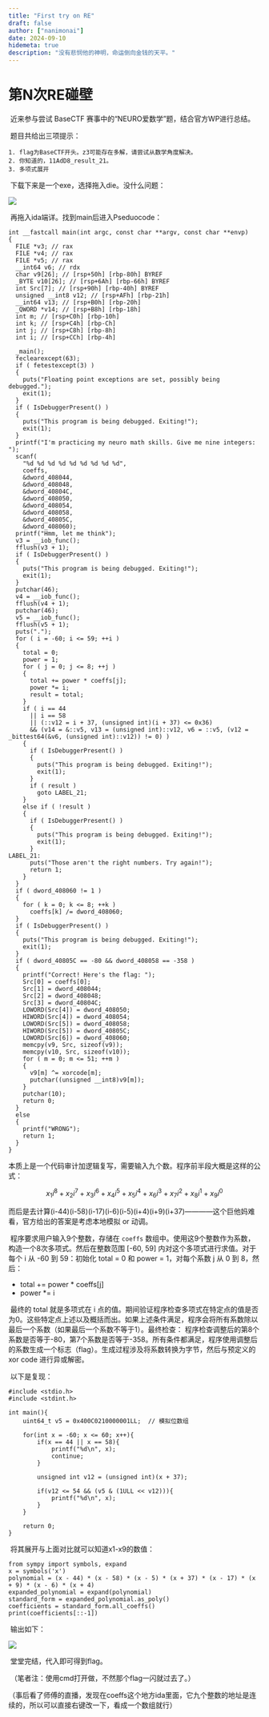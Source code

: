 ```yaml
---
title: "First try on RE"
draft: false
author: ["nanimonai"]
date: 2024-09-10
hidemeta: true
description: "没有悲悯他的神明，命运倒向金钱的天平。"
---
```

# 第N次RE碰壁

​	近来参与尝试 BaseCTF 赛事中的“NEURO爱数学”题，结合官方WP进行总结。

​	题目共给出三项提示：

 	1. flag为BaseCTF开头。z3可能存在多解，请尝试从数学角度解决。
 	2. 你知道的，11AdD8_result_21。
 	3. 多项式展开

​	下载下来是一个exe，选择拖入die。没什么问题：

![](https://img.nanimonai.org/DIE.png) 

​	再拖入ida端详。找到main后进入Pseduocode：

```
int __fastcall main(int argc, const char **argv, const char **envp)
{
  FILE *v3; // rax
  FILE *v4; // rax
  FILE *v5; // rax
  __int64 v6; // rdx
  char v9[26]; // [rsp+50h] [rbp-80h] BYREF
  _BYTE v10[26]; // [rsp+6Ah] [rbp-66h] BYREF
  int Src[7]; // [rsp+90h] [rbp-40h] BYREF
  unsigned __int8 v12; // [rsp+AFh] [rbp-21h]
  __int64 v13; // [rsp+B0h] [rbp-20h]
  _QWORD *v14; // [rsp+B8h] [rbp-18h]
  int m; // [rsp+C0h] [rbp-10h]
  int k; // [rsp+C4h] [rbp-Ch]
  int j; // [rsp+C8h] [rbp-8h]
  int i; // [rsp+CCh] [rbp-4h]

  _main();
  feclearexcept(63);
  if ( fetestexcept(3) )
  {
    puts("Floating point exceptions are set, possibly being debugged.");
    exit(1);
  }
  if ( IsDebuggerPresent() )
  {
    puts("This program is being debugged. Exiting!");
    exit(1);
  }
  printf("I'm practicing my neuro math skills. Give me nine integers: ");
  scanf(
    "%d %d %d %d %d %d %d %d %d",
    coeffs,
    &dword_408044,
    &dword_408048,
    &dword_40804C,
    &dword_408050,
    &dword_408054,
    &dword_408058,
    &dword_40805C,
    &dword_408060);
  printf("Hmm, let me think");
  v3 = __iob_func();
  fflush(v3 + 1);
  if ( IsDebuggerPresent() )
  {
    puts("This program is being debugged. Exiting!");
    exit(1);
  }
  putchar(46);
  v4 = __iob_func();
  fflush(v4 + 1);
  putchar(46);
  v5 = __iob_func();
  fflush(v5 + 1);
  puts(".");
  for ( i = -60; i <= 59; ++i )
  {
    total = 0;
    power = 1;
    for ( j = 0; j <= 8; ++j )
    {
      total += power * coeffs[j];
      power *= i;
      result = total;
    }
    if ( i == 44
      || i == 58
      || (::v12 = i + 37, (unsigned int)(i + 37) <= 0x36)
      && (v14 = &::v5, v13 = (unsigned int)::v12, v6 = ::v5, (v12 = _bittest64(&v6, (unsigned int)::v12)) != 0) )
    {
      if ( IsDebuggerPresent() )
      {
        puts("This program is being debugged. Exiting!");
        exit(1);
      }
      if ( result )
        goto LABEL_21;
    }
    else if ( !result )
    {
      if ( IsDebuggerPresent() )
      {
        puts("This program is being debugged. Exiting!");
        exit(1);
      }
LABEL_21:
      puts("Those aren't the right numbers. Try again!");
      return 1;
    }
  }
  if ( dword_408060 != 1 )
  {
    for ( k = 0; k <= 8; ++k )
      coeffs[k] /= dword_408060;
  }
  if ( IsDebuggerPresent() )
  {
    puts("This program is being debugged. Exiting!");
    exit(1);
  }
  if ( dword_40805C == -80 && dword_408058 == -358 )
  {
    printf("Correct! Here's the flag: ");
    Src[0] = coeffs[0];
    Src[1] = dword_408044;
    Src[2] = dword_408048;
    Src[3] = dword_40804C;
    LOWORD(Src[4]) = dword_408050;
    HIWORD(Src[4]) = dword_408054;
    LOWORD(Src[5]) = dword_408058;
    HIWORD(Src[5]) = dword_40805C;
    LOWORD(Src[6]) = dword_408060;
    memcpy(v9, Src, sizeof(v9));
    memcpy(v10, Src, sizeof(v10));
    for ( m = 0; m <= 51; ++m )
    {
      v9[m] ^= xorcode[m];
      putchar((unsigned __int8)v9[m]);
    }
    putchar(10);
    return 0;
  }
  else
  {
    printf("WRONG");
    return 1;
  }
}
```

​	本质上是一个代码审计加逻辑复写，需要输入九个数。程序前半段大概是这样的公式：

$$ x_1i^8 + x_2i^7 + x_3i^6 + x_4i^5 + x_5i^4 + x_6i^3 + x_7i^2 + x_8i^1 + x_9i^0 $$

​	而后是去计算(i-44)(i-58)(i-17)(i-6)(i-5)(i+4)(i+9)(i+37)————这个巨他妈难看，官方给出的答案是考虑本地模拟 or 动调。

​	程序要求用户输入9个整数，存储在 `coeffs` 数组中。使用这9个整数作为系数，构造一个8次多项式。然后在整数范围 [-60, 59] 内对这个多项式进行求值。对于每个 i 从 -60 到 59：初始化 total = 0 和 power = 1，对每个系数 j 从 0 到 8，然后：

- total += power * coeffs[j]
- power *= i

​	最终的 total 就是多项式在 i 点的值。期间验证程序检查多项式在特定点的值是否为0。这些特定点上述以及概括而出。如果上述条件满足，程序会将所有系数除以最后一个系数（如果最后一个系数不等于1）。最终检查： 程序检查调整后的第8个系数是否等于-80，第7个系数是否等于-358。所有条件都满足，程序使用调整后的系数生成一个标志（flag）。生成过程涉及将系数转换为字节，然后与预定义的 xor code 进行异或解密。

​	以下是复现：

```
#include <stdio.h>
#include <stdint.h>

int main(){
    uint64_t v5 = 0x400C0210000001LL;  // 模拟位数组

    for(int x = -60; x <= 60; x++){
        if(x == 44 || x == 58){
            printf("%d\n", x);
            continue;
        }

        unsigned int v12 = (unsigned int)(x + 37);

        if(v12 <= 54 && (v5 & (1ULL << v12))){
            printf("%d\n", x);
        }
    }

    return 0;
}

```

​	将其展开与上面对比就可以知道x1-x9的数值：

```
from sympy import symbols, expand
x = symbols('x')
polynomial = (x - 44) * (x - 58) * (x - 5) * (x + 37) * (x - 17) * (x + 9) * (x - 6) * (x + 4)
expanded_polynomial = expand(polynomial)
standard_form = expanded_polynomial.as_poly()
coefficients = standard_form.all_coeffs()
print(coefficients[::-1])
```

​	输出如下：

![](https://img.nanimonai.org/yunxing.png) 

​	堂堂完结，代入即可得到flag。

​	（笔者注：使用cmd打开做，不然那个flag一闪就过去了。）

​	（事后看了师傅的直播，发现在coeffs这个地方ida里面，它九个整数的地址是连续的，所以可以直接右键改一下，看成一个数组就行）
